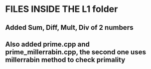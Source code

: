 # FILES INSIDE THE L1 folder
## Added Sum, Diff, Mult, Div of 2 numbers
## Also added prime.cpp and prime_millerrabin.cpp, the second one uses millerrabin method to check primality

